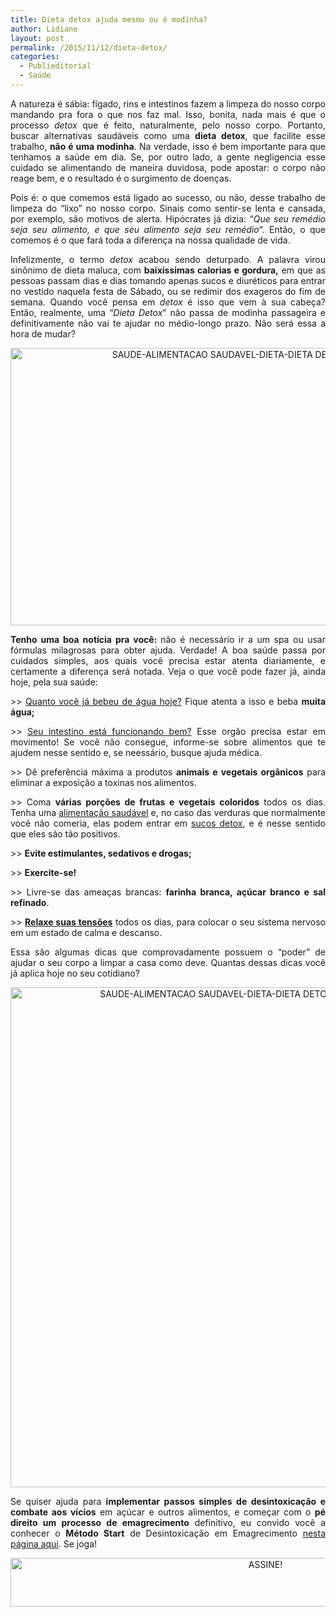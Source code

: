 ```yaml
---
title: Dieta detox ajuda mesmo ou é modinha?
author: Lidiane
layout: post
permalink: /2015/11/12/dieta-detox/
categories:
  - Publieditorial
  - Saúde
---
```

<p align="justify">
  A natureza é sábia: fígado, rins e intestinos fazem a limpeza do nosso corpo mandando pra fora o que nos faz mal. Isso, bonita, nada mais é que o processo <em>detox</em> que é feito, naturalmente, pelo nosso corpo. Portanto, buscar alternativas saudáveis como uma <strong>dieta detox</strong>, que facilite esse trabalho, <strong>não é uma modinha</strong>. Na verdade, isso é bem importante para que tenhamos a saúde em dia. Se, por outro lado, a gente negligencia esse cuidado se alimentando de maneira duvidosa, pode apostar: o corpo não reage bem, e o resultado é o surgimento de doenças.
</p>

<p align="justify">
  Pois é: o que comemos está ligado ao sucesso, ou não, desse trabalho de limpeza do “lixo” no nosso corpo. Sinais como sentir-se lenta e cansada, por exemplo, são motivos de alerta. Hipócrates já dizia: “<em>Que seu remédio seja seu alimento, e que seu alimento seja seu remédio</em>&#8220;. Então, o que comemos é o que fará toda a diferença na nossa qualidade de vida.
</p>

<p align="justify">
  Infelizmente, o termo <em>detox</em> acabou sendo deturpado. A palavra virou sinônimo de dieta maluca, com <b>baixíssimas calorias e gordura,</b> em que as pessoas passam dias e dias tomando apenas sucos e diuréticos para entrar no vestido naquela festa de Sábado, ou se redimir dos exageros do fim de semana. Quando você pensa em <em>detox</em> é isso que vem à sua cabeça? Então, realmente, uma “<em>Dieta Detox</em>” não passa de modinha passageira e definitivamente não vai te ajudar no médio-longo prazo. Não será essa a hora de mudar?
</p>

<p align="center">
  <a href="https://www.trololodemulher.com.br/2015/11/SAUDE-ALIMENTACAO-SAUDAVEL-DIETA-DIETA-DETOX2.jpg"><img class="alignnone size-full wp-image-11669" src="https://www.trololodemulher.com.br/2015/11/SAUDE-ALIMENTACAO-SAUDAVEL-DIETA-DIETA-DETOX2.jpg" alt="SAUDE-ALIMENTACAO SAUDAVEL-DIETA-DIETA DETOX[2]" width="700" height="444" /></a>
</p>

<p align="justify">
  <b>Tenho uma boa notícia pra você: </b>não é necessário ir a um spa ou usar fórmulas milagrosas para obter ajuda. Verdade! A boa saúde passa por cuidados simples, aos quais você precisa estar atenta diariamente, e certamente a diferença será notada. Veja o que você pode fazer já, ainda hoje, pela sua saúde:
</p>

<p align="justify">
  >> <a href="http://www.trololodemulher.com.br/2011/06/03/agua-saude-2/" target="_blank" rel="noopener noreferrer">Quanto você já bebeu de água hoje?</a> Fique atenta a isso e beba <b>muita água;</b>
</p>

<p align="justify">
  >> <a href="http://www.trololodemulher.com.br/2012/06/18/intestino-funcionando-bem/" target="_blank" rel="noopener noreferrer">Seu intestino está funcionando bem?</a> Esse orgão precisa estar em movimento! Se você não consegue, informe-se sobre alimentos que te ajudem nesse sentido e, se neessário, busque ajuda médica.
</p>

<p align="justify">
  >> Dê preferência máxima a produtos <b>animais e vegetais orgânicos</b> para eliminar a exposição a toxinas nos alimentos.
</p>

<p align="justify">
  >> Coma <b>várias porções de frutas e vegetais coloridos</b> todos os dias. Tenha uma <a href="http://www.trololodemulher.com.br/2014/07/25/alimentacao-saudavel/" target="_blank" rel="noopener noreferrer">alimentação saudável</a> e, no caso das verduras que normalmente você não comeria, elas podem entrar em <a href="http://www.belezacorpoecia.com/saude-beleza-sucos-funcionais/" target="_blank" rel="noopener noreferrer">sucos detox</a>, e é nesse sentido que eles são tão positivos.
</p>

<p align="justify">
  >> <b>Evite estimulantes, sedativos e droga</b><b>s;</b>
</p>

<p align="justify">
  >> <b>Exercite-se!</b>
</p>

<p align="justify">
  >> Livre-se das ameaças brancas: <b>farinha branca, açúcar branco e sal refinado</b>.
</p>

<p align="justify">
  >> <b><a href="http://www.belezacorpoecia.com/como-relaxar-tensoes/" target="_blank" rel="noopener noreferrer">Relaxe suas tensões</a></b> todos os dias, para colocar o seu sistema nervoso em um estado de calma e descanso.
</p>

<p align="justify">
  Essa são algumas dicas que comprovadamente possuem o “poder” de ajudar o seu corpo a limpar a casa como deve. Quantas dessas dicas você já aplica hoje no seu cotidiano?
</p>

<p align="center">
  <a href="https://www.trololodemulher.com.br/2015/11/SAUDE-ALIMENTACAO-SAUDAVEL-DIETA-DIETA-DETOX3.jpg"><img class="alignnone size-full wp-image-11672" src="https://www.trololodemulher.com.br/2015/11/SAUDE-ALIMENTACAO-SAUDAVEL-DIETA-DIETA-DETOX3.jpg" alt="SAUDE-ALIMENTACAO SAUDAVEL-DIETA-DIETA DETOX[3]" width="661" height="800" /></a>
</p>

<p align="justify">
  Se quiser ajuda para <b>implementar passos simples de desintoxicação e combate aos vícios</b> em açúcar e outros alimentos, e começar com o <b>pé direito um processo de emagrecimento</b> definitivo, eu convido você a conhecer o <b>Método Start</b> de Desintoxicação em Emagrecimento <a href="http://saudeconstante.com/metodostart1" target="_blank" rel="noopener noreferrer">nesta página aqui</a>. Se joga!
</p>

<p align="center">
  <a href="http://feedburner.google.com/fb/a/mailverify?uri=blogBichaFemea&loc=en_US" target="_blank" rel="noopener noreferrer"><img class="alignnone size-full wp-image-10439" src="https://www.trololodemulher.com.br/2014/09/ASSINE.png" alt="ASSINE!" width="800" height="78" /></a>
</p>